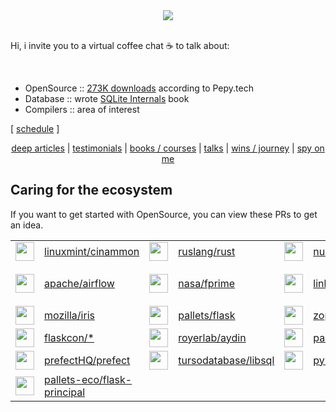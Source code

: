 <div align=center>
  <img src="https://github-readme-stats.vercel.app/api?username=Abdur-RahmaanJ&show_icons=true&theme=transparent">
</div>


<br>

Hi, i invite you to a virtual coffee chat ☕ to talk about:

<br>

- OpenSource :: [273K downloads](https://www.compileralchemy.com/#open-source) according to Pepy.tech
- Database :: wrote [SQLite Internals](https://www.compileralchemy.com/books/sqlite-internals/) book
- Compilers :: area of interest

[ [schedule](https://calendly.com/abdur-rahmaanj/30min) ]

<div align=center>

[deep articles](https://www.compileralchemy.com/articles/) | 
[testimonials](https://www.compileralchemy.com/#testimonials) | 
[books / courses](https://www.compileralchemy.com/#publish) | 
[talks](https://www.compileralchemy.com/#talks) | 
[wins / journey](https://www.compileralchemy.com/journey/) |
[spy on me](https://www.compileralchemy.com/)

  
</div>

## Caring for the ecosystem

If you want to get started with OpenSource, you can view these PRs to get an idea.

<table style="border: none; !important">
  <tr>
    <td><img src="https://avatars.githubusercontent.com/u/107184?s=30&v=4" width="30"></td>
    <td><a href="https://github.com/linuxmint/cinnamon/pull/7888">linuxmint/cinammon</a></td>
    <td><img src="https://avatars.githubusercontent.com/u/5430905?s=30&v=4" width="30"></td>
    <td><a href="https://github.com/rust-lang/rust/commit/2fe58b9a6a8fca04b1c2493389b186778e05e68a">ruslang/rust</a></td>
    <td><img src="https://avatars.githubusercontent.com/u/288276?s=30&v=4" width="30"></td>
    <td><a href="https://github.com/numpy/numpy/pull/12608/files">numpy/numpy</a></td>
    <td><img src="https://avatars.githubusercontent.com/u/6368483?s=30&v=4" width="30"></td>
    <td><a href="https://github.com/odoo/odoo/commit/222ef11adbc048e9540e32b3276846f681258a3d">odoo/odoo</a></td>
  </tr>
  <tr>
    <td><img src="https://avatars.githubusercontent.com/u/47359?s=30&v=4" width="30"></td>
    <td><a href="https://github.com/apache/airflow/commits?author=Abdur-rahmaanJ">apache/airflow</a></td>
    <td><img src="https://avatars.githubusercontent.com/u/848102?s=30&v=4" width="30"></td>
    <td><a href="https://github.com/nasa/fprime/commit/563ee85f1e38021adc29b374d965cc7befc9e0e1">nasa/fprime</a></td>
    <td><img src="https://avatars.githubusercontent.com/u/357098?s=30&v=4" width="30"></td>
    <td><a href="https://github.com/linkedin/shiv/commits?author=Abdur-RahmaanJ">linkedin</a></td>
    <td><img src="https://avatars.githubusercontent.com/u/365630?s=30&v=4" width="30"></td>
    <td><a href="https://github.com/scikit-learn/scikit-learn/commits?author=Abdur-RahmaanJ">scikit-learn/scikit-learn</a></td>
  </tr>
  <tr>
    <td><img src="https://avatars.githubusercontent.com/u/131524?s=30&v=4" width="30"></td>
    <td><a href="https://github.com/mozilla/iris/pull/539/files">mozilla/iris</a></td>
    <td><img src="https://avatars.githubusercontent.com/u/16748505?s=30&v=4" width="30"></td>
    <td><a href="https://github.com/pallets/flask/pull/3137/files">pallets/flask</a></td>
    <td><img src="https://avatars.githubusercontent.com/u/1163184?s=30&v=4" width="30"></td>
    <td><a href="https://github.com/zopefoundation/z3c.rml/commit/b7b86341b0fd857b0f18ae129f21d1cac43c12c9">zopefoundation/z3c.rml</a></td>
    <td><img src="https://avatars.githubusercontent.com/u/2964877?s=30&v=4" width="30"></td>
    <td><a href="https://github.com/pypi/warehouse/commit/?author=Abdur-RahmaanJ">pypi/warehouse</a> </td>
  </tr>
  <tr>
    <td><img src="https://avatars.githubusercontent.com/u/64660000?s=30&v=4" width="30"></td>
    <td><a href="https://github.com/FlaskCon">flaskcon/*</a></td>
    <td><img src="https://avatars.githubusercontent.com/u/39425075?s=30&v=4" width="30"></td>
    <td><a href="https://github.com/royerlab/aydin/commit/7256df7fa7e91f1ec70216a019feaa8f4046bbbe">royerlab/aydin</a></td>
    <td><img src="https://avatars.githubusercontent.com/u/16748505?s=30&v=4" width="30"></td>
    <td><a href="https://github.com/pallets/click/pull/2730">pallets/click</a></td>
    <td><img src="https://avatars.githubusercontent.com/u/93378883??s=30&v=4" width="30"></td>
    <td><a href="https://github.com/Textualize/rich/pull/2501/files">textualize/rich</a></td>
  </tr>
  <tr>
    <td><img src="https://avatars.githubusercontent.com/u/39270919?s=30&v=4" width="30"></td>
    <td><a href="https://github.com/PrefectHQ/prefect/pull/14040">prefectHQ/prefect</a></td>
    <td><img src="https://avatars.githubusercontent.com/u/139391156?s=30&v=4" width="30"></td>
    <td><a href="https://github.com/tursodatabase/libsql/commits?author=Abdur-RahmaanJ">tursodatabase/libsql</a></td>
    <td><img src="https://avatars.githubusercontent.com/u/27769682?s=30&v=4" width="30"></td>
    <td><a href="https://github.com/pybay/PyBay/pull/17">pybay/pybay</a></td>
    <td><img src="https://avatars.githubusercontent.com/u/115962839?s=30&v=4" width="30"></td>
    <td><a href="https://github.com/astral-sh/ruff/commits?author=Abdur-rahmaanJ">astral-sh/ruff</a></td>
  </tr>
  <tr>
    <td><img src="https://avatars.githubusercontent.com/u/16748505?s=30&v=4" width="30"></td>
    <td><a href="https://github.com/pallets-eco/flask-principal/commits?author=Abdur-RahmaanJ">pallets-eco/flask-principal</a></td>
  </tr>
</table>
